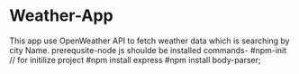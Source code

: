# Weather-App
This app use OpenWeather API to fetch weather data which is searching by city Name.
prerequsite-node js shoulde be installed
commands-
#npm-init // for initilize project
#npm install express
#npm install body-parser;
